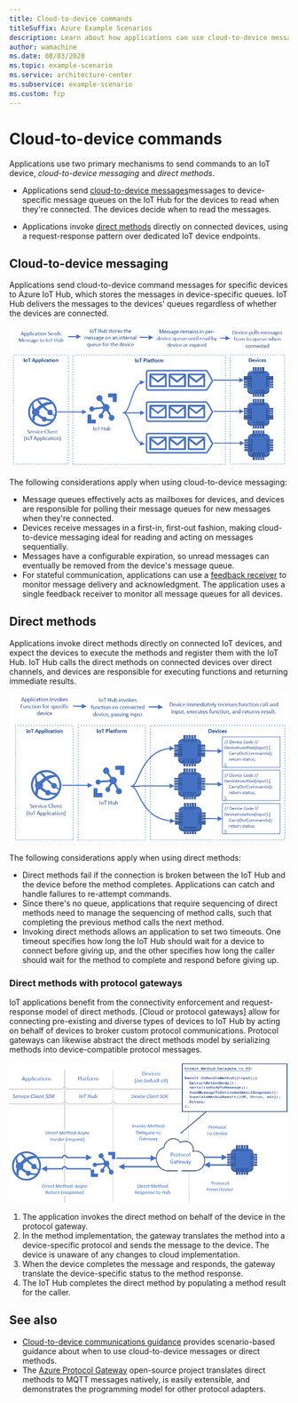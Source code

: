 ```yaml
---
title: Cloud-to-device commands
titleSuffix: Azure Example Scenarios
description: Learn about how applications can use cloud-to-device messaging or direct methods to send commands to IoT devices.
author: wamachine
ms.date: 08/03/2020
ms.topic: example-scenario
ms.service: architecture-center
ms.subservice: example-scenario
ms.custom: fcp
---
```


# Cloud-to-device commands

Applications use two primary mechanisms to send commands to an IoT device, *cloud-to-device messaging* and *direct methods*.

- Applications send [cloud-to-device messages](https://docs.microsoft.com/azure/iot-hub/iot-hub-csharp-csharp-c2d)messages to device-specific message queues on the IoT Hub for the devices to read when they're connected. The devices decide when to read the messages.

- Applications invoke [direct methods](https://docs.microsoft.com/azure/iot-hub/iot-hub-devguide-direct-methods) directly on connected devices, using a request-response pattern over dedicated IoT device endpoints.

## Cloud-to-device messaging

Applications send cloud-to-device command messages for specific devices to Azure IoT Hub, which stores the messages in device-specific queues. IoT Hub delivers the messages to the devices' queues regardless of whether the devices are connected.

![A diagram showing how the IoT Hub stores messages on an internal message queue for each device, and the devices polling for these messages.](media/cloud-to-device-message.png)

The following considerations apply when using cloud-to-device messaging:

- Message queues effectively acts as mailboxes for devices, and devices are responsible for polling their message queues for new messages when they're connected.
- Devices receive messages in a first-in, first-out fashion, making cloud-to-device messaging ideal for reading and acting on messages sequentially.
- Messages have a configurable expiration, so unread messages can eventually be removed from the device's message queue.
- For stateful communication, applications can use a [feedback receiver](https://docs.microsoft.com/azure/iot-hub/iot-hub-csharp-csharp-c2d#receive-delivery-feedback) to monitor message delivery and acknowledgment. The application uses a single feedback receiver to monitor all message queues for all devices.

## Direct methods

Applications invoke direct methods directly on connected IoT devices, and expect the devices to execute the methods and register them with the IoT Hub. IoT Hub calls the direct methods on connected devices over direct channels, and devices are responsible for executing functions and returning immediate results.

![A diagram showing how the IoT Hub invokes code directly on an individual device using direct methods.](media/direct-method.png)

The following considerations apply when using direct methods:

- Direct methods fail if the connection is broken between the IoT Hub and the device before the method completes. Applications can catch and handle failures to re-attempt commands.
- Since there's no queue, applications that require sequencing of direct methods need to manage the sequencing of method calls, such that completing the previous method calls the next method.
- Invoking direct methods allows an application to set two timeouts. One timeout specifies how long the IoT Hub should wait for a device to connect before giving up, and the other specifies how long the caller should wait for the method to complete and respond before giving up.

### Direct methods with protocol gateways

IoT applications benefit from the connectivity enforcement and request-response model of direct methods. [Cloud or protocol gateways] allow for connecting pre-existing and diverse types of devices to IoT Hub by acting on behalf of devices to broker custom protocol communications. Protocol gateways can likewise abstract the direct methods model by serializing methods into device-compatible protocol messages.

![A diagram illustrating the sequence of direct methods calls to use a protocol gateway to broker custom protocol communication from a device to IoT Hub.](media/protocol-gateways.png)

1. The application invokes the direct method on behalf of the device in the protocol gateway.
2. In the method implementation, the gateway translates the method into a device-specific protocol and sends the message to the device. The device is unaware of any changes to cloud implementation.
3. When the device completes the message and responds, the gateway translate the device-specific status to the method response.
4. The IoT Hub completes the direct method by populating a method result for the caller.

## See also
- [Cloud-to-device communications guidance](https://docs.microsoft.com/azure/iot-hub/iot-hub-devguide-c2d-guidance) provides scenario-based guidance about when to use cloud-to-device messages or direct methods.
- The [Azure Protocol Gateway](https://docs.microsoft.com/azure/iot-hub/iot-hub-protocol-gateway) open-source project translates direct methods to MQTT messages natively, is easily extensible, and demonstrates the programming model for other protocol adapters.
